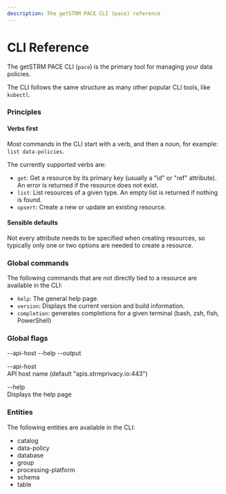 ```yaml
---
description: The getSTRM PACE CLI (pace) reference
---
```


# CLI Reference

The getSTRM PACE CLI (`pace`) is the primary tool for managing your data policies.

The CLI follows the same structure as many other popular CLI tools, like `kubectl`.

### Principles

#### Verbs first

Most commands in the CLI start with a verb, and then a noun, for example: `list data-policies`.

The currently supported verbs are:

* `get`: Get a resource by its primary key (usually a "id" or "ref" attribute). An error is returned if the resource does not exist.
* `list`: List resources of a given type. An empty list is returned if nothing is found.
* `upsert`: Create a new or update an existing resource.

#### Sensible defaults

Not every attribute needs to be specified when creating resources, so typically only one or two options are needed to create a resource.

### Global commands

The following commands that are not directly tied to a resource are available in the CLI:

* `help`: The general help page.
* `version`: Displays the current version and build information.
* `completion`: generates completions for a given terminal (bash, zsh, fish, PowerShell)

### Global flags <a href="#global-flags" id="global-flags"></a>

\--api-host --help --output

\--api-host\
API host name (default "apis.strmprivacy.io:443")

\--help\
Displays the help page

### Entities

The following entities are available in the CLI:

* catalog
* data-policy
* database
* group
* processing-platform
* schema
* table
